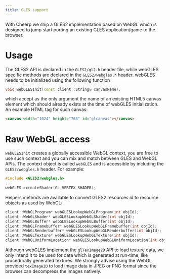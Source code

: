 ```yaml
---
title: GLES support
---
```


With Cheerp we ship a GLES2 implementation based on WebGL which is designed to jump start porting an existing GLES application/game to the browser.

# Usage

The GLES2 API is declared in the `GLES2/gl2.h` header file, while webGLES specific methods are declared in the `GLES2/webgles.h` header. webGLES needs to be initialized using the following function

```cpp
void webGLESInit(const client::String& canvasName);
```

which accept as the only argument the name of an existing HTML5 canvas element which should already exists at the time of webGLES initialization. An example HTML tag for such canvas:

```html
<canvas width="1024" height="768" id="glcanvas"></canvas>
```

# Raw WebGL access

`webGLESInit` creates a globally accessible WebGL context, you are free to use such context and you can mix and match between GLES and WebGL APIs. The context object is called `webGLES` and is accessible by including the `GLES2/webgles.h` header. For example:

```cpp
#include <GLES2/webgles.h>
...
webGLES->createShader(GL_VERTEX_SHADER);
```

Helpers methods are available to convert GLES2 resources id to resource objects as used by WebGL:

```cpp
client::WebGLProgram* webGLESLookupWebGLProgram(int objId);
client::WebGLShader* webGLESLookupWebGLShader(int objId);
client::WebGLBuffer* webGLESLookupWebGLBuffer(int objId);
client::WebGLFramebuffer* webGLESLookupWebGLFramebuffer(int objId);
client::WebGLRenderbuffer* webGLESLookupWebGLRenderbuffer(int objId);
client::WebGLTexture* webGLESLookupWebGLTexture(int objId);
client::WebGLUniformLocation* webGLESLookupWebGLUniformLocation(int objId);
```

Although webGLES implement the `glTexImage2D` API to load texture data, we only intend it to be used for data which is generated at run-time, like procedurally generated textures. We strongly advise using the WebGL provided `texImage2D` to load image data in JPEG or PNG format since the browser can decompress the images natively.
